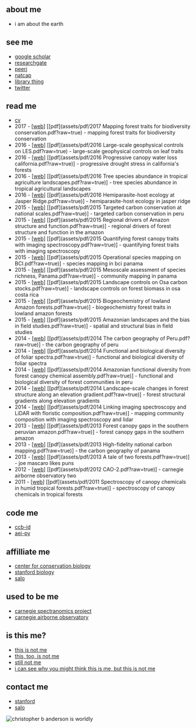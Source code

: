 <html>
  <head>
    <link rel="shortcut icon" type="image/x-icon" href="favicon.ico">
  </head>
</html>

## about me
- i am about the earth

## see me
- [google scholar](https://scholar.google.com/citations?user=LoGxS40AAAAJ&hl=en)
- [researchgate](https://www.researchgate.net/profile/Christopher_Anderson22)
- [peerj](https://peerj.com/cbanderson/)
- [natcap](https://www.naturalcapitalproject.org/people/#students)
- [library thing](http://www.librarything.com/catalog/anderzen)
- [twitter](https://twitter.com/hypersketch)

## read me
- [cv](assets/pdf/cv.pdf?raw=true)
- 2017 - [[web]()] [[pdf](assets/pdf/2017 Mapping forest traits for biodiversity conservation.pdf?raw=true) - mapping forest traits for biodiversity conservation
- 2016 - [[web]()] [[pdf](assets/pdf/2016 Large-scale geophysical controls on LES.pdf?raw=true) - large-scale geophysical controls on leaf traits
- 2016 - [[web]()] [[pdf](assets/pdf/2016 Progressive canopy water loss california.pdf?raw=true)] - progressive drought stress in california's forests
- 2016 - [[web]()] [[pdf](assets/pdf/2016 Tree species abundance in tropical agriculture landscapes.pdf?raw=true)] - tree species abundance in tropical agricultural landscapes
- 2016 - [[web]()] [[pdf](assets/pdf/2016 Hemiparasite-host ecology at Jasper Ridge.pdf?raw=true)] - hemiparasite-host ecology in jasper ridge
- 2015 - [[web]()] [[pdf](assets/pdf/2015 Targeted carbon conservation at national scales.pdf?raw=true)] - targeted carbon conservation in peru
- 2015 - [[web]()] [[pdf](assets/pdf/2015 Regional drivers of Amazon structure and function.pdf?raw=true)] - regional drivers of forest structure and function in the amazon
- 2015 - [[web]()] [[pdf](assets/pdf/2015 Quantifying forest canopy traits with imaging spectroscopy.pdf?raw=true)] - quantifying forest traits with imaging spectroscopy
- 2015 - [[web]()] [[pdf](assets/pdf/2015 Operational species mapping on BCI.pdf?raw=true)] - species mapping in bci panama
- 2015 - [[web]()] [[pdf](assets/pdf/2015 Mesoscale assessment of species richness, Panama.pdf?raw=true)] - community mapping in panama
- 2015 - [[web]()] [[pdf](assets/pdf/2015 Landscape controls on Osa carbon stocks.pdf?raw=true)] - landscape controls on forest biomass in osa costa rica
- 2015 - [[web]()] [[pdf](assets/pdf/2015 Biogeochemistry of lowland Amazon forests.pdf?raw=true)] - biogeochemistry forest traits in lowland amazon forests
- 2015 - [[web]()] [[pdf](assets/pdf/2015 Amazonian landscapes and the bias in field studies.pdf?raw=true)] - spatial and structural bias in field studies
- 2014 - [[web]()] [[pdf](assets/pdf/2014 The carbon geography of Peru.pdf?raw=true)] - the carbon geography of peru
- 2014 - [[web]()] [[pdf](assets/pdf/2014 Functional and biological diversity of foliar spectra.pdf?raw=true)] - functional and biological diversity of foliar spectra
- 2014 - [[web]()] [[pdf](assets/pdf/2014 Amazonian functional diversity from forest canopy chemical assembly.pdf?raw=true)] - functional and biological diversity of forest communities in peru
- 2014 - [[web]()] [[pdf](assets/pdf/2014 Landscape-scale changes in forest structure along an elevation gradient.pdf?raw=true)] - forest structural gradients along elevation gradients
- 2014 - [[web]()] [[pdf](assets/pdf/2014 Linking imaging spectroscopy and LiDAR with floristic composition.pdf?raw=true)] - mapping community composition with imaging spectroscopy and lidar
- 2013 - [[web]()] [[pdf](assets/pdf/2013 Forest canopy gaps in the southern peruvian amazon.pdf?raw=true)] - forest canopy gaps in the southern amazon
- 2013 - [[web]()] [[pdf](assets/pdf/2013 High-fidelity national carbon mapping.pdf?raw=true)] - the carbon geography of panama
- 2013 - [[web]()] [[pdf](assets/pdf/2013 A tale of two forests.pdf?raw=true)] - joe mascaro likes puns
- 2012 - [[web]()] [[pdf](assets/pdf/2012 CAO-2.pdf?raw=true)] - carnegie airborne observatory two
- 2011 - [[web]()] [[pdf](assets/pdf/2011 Spectroscopy of canopy chemicals in humid tropical forests.pdf?raw=true)] - spectroscopy of canopy chemicals in tropical forests

## code me
- [ccb-id](https://github.com/stanford-ccb/ccb-id)
- [aei-py](https://github.com/christobal54/aei-py)

## affilliate me
- [center for conservation biology](https://ccb.stanford.edu)
- [stanford biology](https://biology.stanford.edu)
- [salo](https://salo.ai)

## used to be me
- [carnegie spectranomics project](https://cao.carnegiescience.edu/spectranomics)
- [carnegie airborne observatory](https://cao.carnegiescience.edu)

## is this me?
- [this is not me](https://en.wikipedia.org/wiki/Chris_Andersen)
- [this, too, is not me](https://en.wikipedia.org/wiki/Chris_Anderson_(writer))
- [still not me](https://en.wikipedia.org/wiki/Chris_Anderson_(entrepreneur))
- [i can see why you might think this is me, but this is not me](https://en.wikipedia.org/wiki/Christopher_B._Anderson)

## contact me
- [stanford](mailto:cbanders@stanford.edu)
- [salo](mailto:cba@salo.ai)

![christopher b anderson is worldly](assets/img/map-seated.png?raw=true "christopher b anderson is worldly")

